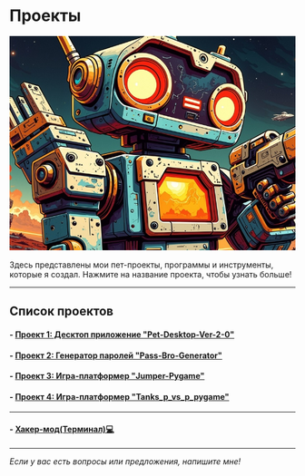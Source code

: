 # <div class="animate__animated animate__bounce">Проекты</div>
<link rel="stylesheet" href="https://cdnjs.cloudflare.com/ajax/libs/animate.css/4.1.1/animate.min.css">

![robot](images/robot.jpg)

Здесь представлены мои пет-проекты, программы и инструменты, которые я создал. Нажмите на название проекта, чтобы узнать больше!

---

## Список проектов
#### - [Проект 1: Десктоп приложение "Pet-Desktop-Ver-2-0"](project1.md)
#### - [Проект 2: Генератор паролей "Pass-Bro-Generator"](project2.md)
#### - [Проект 3: Игра-платформер "Jumper-Pygame"](project3.md)
#### - [Проект 4: Игра-платформер "Tanks_p_vs_p_pygame"](project4.md)

---

#### - [Хакер-мод(Терминал)💻](../hacking/hacking.md)

---

*Если у вас есть вопросы или предложения, напишите мне!*
